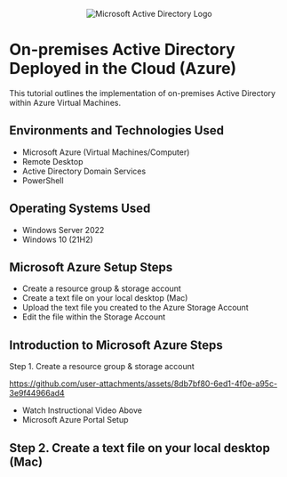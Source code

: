 <p align="center">
<img src="https://i.imgur.com/pU5A58S.png" alt="Microsoft Active Directory Logo"/>
</p>

<h1>On-premises Active Directory Deployed in the Cloud (Azure)</h1>
This tutorial outlines the implementation of on-premises Active Directory within Azure Virtual Machines.<br />



<h2>Environments and Technologies Used</h2>

- Microsoft Azure (Virtual Machines/Computer)
- Remote Desktop
- Active Directory Domain Services
- PowerShell

<h2>Operating Systems Used </h2>

- Windows Server 2022
- Windows 10 (21H2)

<h2>Microsoft Azure Setup Steps</h2>

- Create a resource group & storage account
- Create a text file on your local desktop (Mac)
- Upload the text file you created to the Azure Storage Account
- Edit the file within the Storage Account

<h2>Introduction to Microsoft Azure Steps</h2>

 Step 1. Create a resource group & storage account
 

https://github.com/user-attachments/assets/8db7bf80-6ed1-4f0e-a95c-3e9f44966ad4

- Watch Instructional Video Above
- Microsoft Azure Portal Setup



<h2>Step 2. Create a text file on your local desktop (Mac)</h2>



